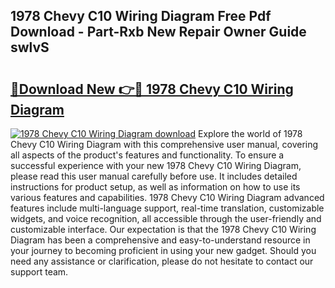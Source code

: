 ## 1978 Chevy C10 Wiring Diagram Free Pdf Download - Part-Rxb New Repair Owner Guide swlvS

# <h2><a href="http://dflz88.blite.top/?on=1978+Chevy+C10+Wiring+Diagram">🔗Download New 👉🔴 1978 Chevy C10 Wiring Diagram</a></h2>

[![1978 Chevy C10 Wiring Diagram download](https://i.imgur.com/lujVjoI.png)](http://dflz88.blite.top/?on=1978+Chevy+C10+Wiring+Diagram)
Explore the world of 1978 Chevy C10 Wiring Diagram with this comprehensive user manual, covering all aspects of the product's features and functionality. To ensure a successful experience with your new 1978 Chevy C10 Wiring Diagram, please read this user manual carefully before use. It includes detailed instructions for product setup, as well as information on how to use its various features and capabilities. 1978 Chevy C10 Wiring Diagram advanced features include multi-language support, real-time translation, customizable widgets, and voice recognition, all accessible through the user-friendly and customizable interface. Our expectation is that the 1978 Chevy C10 Wiring Diagram has been a comprehensive and easy-to-understand resource in your journey to becoming proficient in using your new gadget. Should you need any assistance or clarification, please do not hesitate to contact our support team.
